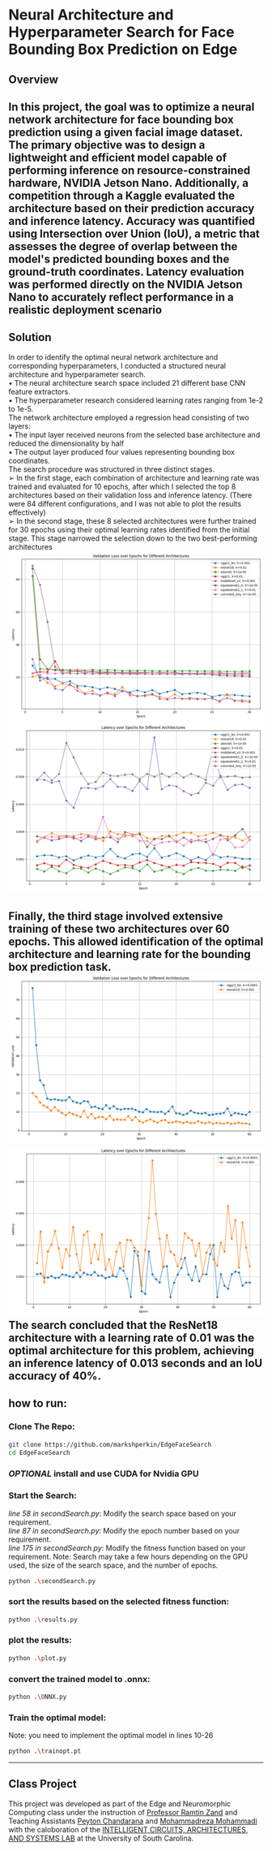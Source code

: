 
# Neural Architecture and Hyperparameter Search for Face Bounding Box Prediction on Edge

## Overview
In this project, the goal was to optimize a neural network architecture for face bounding box
prediction using a given facial image dataset. The primary objective was to design a lightweight
and efficient model capable of performing inference on resource-constrained hardware, NVIDIA
Jetson Nano. Additionally, a competition through a Kaggle evaluated the architecture based on
their prediction accuracy and inference latency. Accuracy was quantified using Intersection over
Union (IoU), a metric that assesses the degree of overlap between the model's predicted
bounding boxes and the ground-truth coordinates. Latency evaluation was performed directly
on the NVIDIA Jetson Nano to accurately reflect performance in a realistic deployment scenario
---
## Solution
In order to identify the optimal neural network architecture and corresponding
hyperparameters, I conducted a structured neural architecture and hyperparameter search.  
• The neural architecture search space included 21 different base CNN feature extractors.  
• The hyperparameter research considered learning rates ranging from 1e-2 to 1e-5.  
The network architecture employed a regression head consisting of two layers:  
• The input layer received neurons from the selected base architecture and reduced the
dimensionality by half  
• The output layer produced four values representing bounding box coordinates.  
The search procedure was structured in three distinct stages.  
➢ In the first stage, each combination of architecture and learning rate was trained and
evaluated for 10 epochs, after which I selected the top 8 architectures based on their
validation loss and inference latency. (There were 84 different configurations, and I was
not able to plot the results effectively)  
➢ In the second stage, these 8 selected architectures were further trained for 30 epochs
using their optimal learning rates identified from the initial stage. This stage narrowed
the selection down to the two best-performing architectures
![Validation Loss Graph](report/second_search_val_over_epoch.png)
![Latency Graph](report/second_search_latency_over_epoch.png)

Finally, the third stage involved extensive training of these two architectures over 60 epochs.
This allowed identification of the optimal architecture and learning rate for the bounding box
prediction task. 
![Validation Loss Graph](report/final_search_val_over_epoch.png)
![Latency Graph](report/final_search_latency_over_epoch.png)
The search concluded that the ResNet18 architecture with a learning rate of 0.01 was the optimal
architecture for this problem, achieving an inference latency of 0.013 seconds and an IoU
accuracy of 40%.
---
## how to run:
### Clone The Repo:
```bash
git clone https://github.com/markshperkin/EdgeFaceSearch
cd EdgeFaceSearch
```
### *OPTIONAL* install and use CUDA for Nvidia GPU
### Start the Search:  
*line 58 in secondSearch.py*: Modify the search space based on your requirement.  
*line 87 in secondSearch.py*: Modify the epoch number based on your requirement.   
*line 175 in secondSearch.py*: Modify the fitness function based on your requirement.
Note: Search may take a few hours depending on the GPU used, the size of the search space, and the number of epochs.
```bash
python .\secondSearch.py
```
### sort the results based on the selected fitness function:
```bash
python .\results.py
```
### plot the results:
```bash
python .\plot.py
```
### convert the trained model to .onnx:
```bash
python .\ONNX.py
```
### Train the optimal model:
Note: you need to implement the optimal model in lines 10-26 
```bash
python .\trainopt.pt
```
---
## Class Project

This project was developed as part of the Edge and Neuromorphic Computing class under the instruction of [Professor Ramtin Zand](https://sc.edu/study/colleges_schools/engineering_and_computing/faculty-staff/zand.php) and Teaching Assistants [Peyton Chandarana](https://www.peytonsc.com/) and [Mohammadreza Mohammadi](https://www.linkedin.com/in/mohammadreza-mohammadi-544837199/) with the caloboration of the [INTELLIGENT CIRCUITS, ARCHITECTURES, AND SYSTEMS LAB](https://www.icaslab.com/home) at the University of South Carolina.


